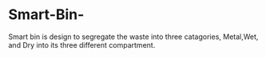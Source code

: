 # Smart-Bin-
Smart bin is design to segregate the waste into three catagories, Metal,Wet, and Dry into its three different compartment. 
